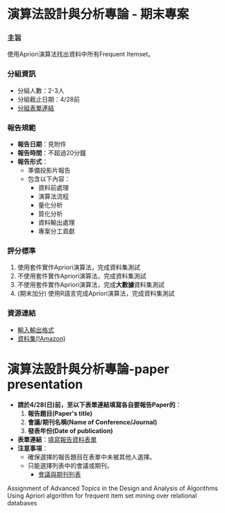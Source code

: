 # 演算法設計與分析專論 - 期末專案

### 主旨
使用Apriori演算法找出資料中所有Frequent Itemset。

### 分組資訊
- 分組人數：2-3人
- 分組截止日期：4/28前
- [分組表單連結](https://docs.google.com/spreadsheets/d/10T3EstBzMT_0X-2Yda3Z472SkR6nfg-g2KTn9Csh6HU/edit?usp=sharing)

### 報告規範
- **報告日期**：見附件
- **報告時間**：不超過20分鐘
- **報告形式**：
  - 準備投影片報告
  - 包含以下內容：
    - 資料前處理
    - 演算法流程
    - 量化分析
    - 質化分析
    - 資料輸出處理
    - 專案分工貢獻

### 評分標準
1. 使用套件實作Apriori演算法，完成資料集測試
2. 不使用套件實作Apriori演算法，完成資料集測試
3. 不使用套件實作Apriori演算法，完成**大數據**資料集測試
4. (期末加分) 使用R語言完成Apriori演算法，完成資料集測試

### 資源連結
- [輸入輸出格式](https://github.com/LIN-SHU-FAN/Algorithm-project/blob/main/data%20set/README.md)
- [資料集(!Amazon)](https://github.com/LIN-SHU-FAN/Algorithm-project/tree/main/data%20set)


# 演算法設計與分析專論-paper presentation
- **請於4/28(日)前，至以下表單連結填寫各自要報告Paper的**：
  1. **報告題目(Paper's title)**
  2. **會議/期刊名稱(Name of Conference/Journal)**
  3. **發表年份(Date of publication)**
- **表單連結**：[填寫報告資料表單](https://docs.google.com/spreadsheets/d/10T3EstBzMT_0X-2Yda3Z472SkR6nfg-g2KTn9Csh6HU/edit?usp=sharing)
- **注意事項**：
  - 確保選擇的報告題目在表單中未被其他人選擇。
  - 只能選擇列表中的會議或期刊。
    - [會議與期刊列表](https://github.com/LIN-SHU-FAN/Algorithm-project/tree/main/Conference%20%20Journal%20list)


Assignment of Advanced Topics in the Design and Analysis of Algorithms 
Using Apriori algorithm for frequent item set mining over relational databases
